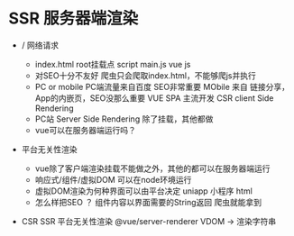 # SSR 服务器端渲染

- / 网络请求
    - index.html root挂载点 script main.js
        vue js
    - 对SEO十分不友好
        爬虫只会爬取index.html，不能够爬js并执行
    - PC or mobile
        PC端流量来自百度 SEO非常重要
        MObile 来自 链接分享，App的内嵌页，SEO没那么重要 VUE SPA 主流开发  CSR  client Side Rendering
    - PC站 Server Side Rendering 除了挂载，其他都做
    - vue可以在服务器端运行吗？

- 平台无关性渲染
    - vue除了客户端渲染挂载不能做之外，其他的都可以在服务器端运行
    - 响应式/组件/虚拟DOM 可以在node环境运行
    - 虚拟DOM渲染为何种界面可以由平台决定
        uniapp 小程序
        html
    - 怎么样把SEO ？ 
        组件内容以界面需要的String返回
        爬虫就能拿到
- CSR SSR 平台无关性渲染 
@vue/server-renderer VDOM -> 渲染字符串